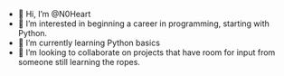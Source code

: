 - 👋 Hi, I’m @N0Heart
- 👀 I’m interested in beginning a career in programming, starting with Python.
- 🌱 I’m currently learning Python basics
- 💞️ I’m looking to collaborate on projects that have room for input from someone still learning the ropes.

<!---
N0Heart/N0Heart is a ✨ special ✨ repository because its `README.md` (this file) appears on your GitHub profile.
You can click the Preview link to take a look at your changes.
--->
